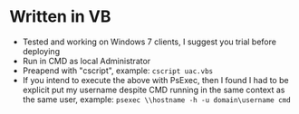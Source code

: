 # Written in VB

- Tested and working on Windows 7 clients, I suggest you trial before deploying
- Run in CMD as local Administrator
- Preapend with "cscript", example:
`cscript uac.vbs`
- If you intend to execute the above with PsExec, then I found I had to be explicit put my username despite CMD running in the same context as the same user, example:
`psexec \\hostname -h -u domain\username cmd`
